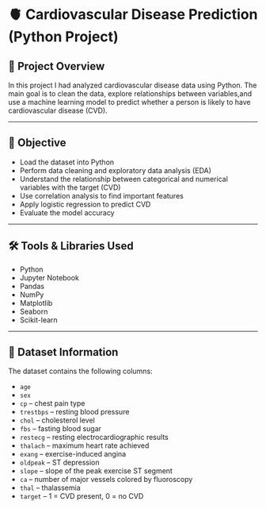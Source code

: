 # 🫀 Cardiovascular Disease Prediction (Python Project)

## 📌 Project Overview

In this project I had  analyzed  cardiovascular disease data using Python. The main goal is to clean the data, explore relationships between variables,and use a machine learning model to predict whether a person is likely to have cardiovascular disease (CVD).

---

## 🧾 Objective

- Load the dataset into Python
- Perform data cleaning and exploratory data analysis (EDA)
- Understand the relationship between categorical and numerical variables with the target (CVD)
- Use correlation analysis to find important features
- Apply logistic regression to predict CVD
- Evaluate the model accuracy

---

## 🛠️ Tools & Libraries Used

- Python
- Jupyter Notebook
- Pandas
- NumPy
- Matplotlib
- Seaborn
- Scikit-learn

---

## 📂 Dataset Information

The dataset contains the following columns:

- `age`
- `sex`
- `cp` – chest pain type
- `trestbps` – resting blood pressure
- `chol` – cholesterol level
- `fbs` – fasting blood sugar
- `restecg` – resting electrocardiographic results
- `thalach` – maximum heart rate achieved
- `exang` – exercise-induced angina
- `oldpeak` – ST depression
- `slope` – slope of the peak exercise ST segment
- `ca` – number of major vessels colored by fluoroscopy
- `thal` – thalassemia
- `target` – 1 = CVD present, 0 = no CVD
